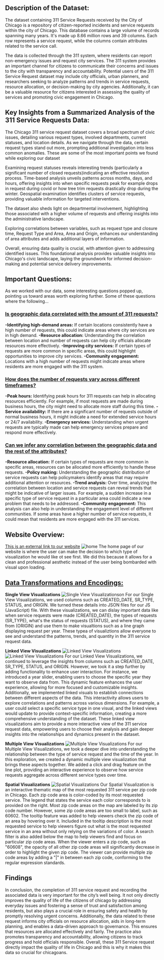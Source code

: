 ## Description of the Dataset:
The dataset containing 311 Service Requests received by the City of Chicago is a repository of citizen-reported incidents and service requests within the city of Chicago. This database contains a large volume of records spanning many years. It's made up 8.66 million rows and 39 columns. Each row represents a service request, while the columns contain attributes related to the service call.

The data is collected through the 311 system, where residents can report non-emergency issues and request city services. The 311 system provides an important channel for citizens to communicate their concerns and issues to the city with transparency and accountability. Potential users of the 311 Service Request dataset may include city officials, urban planners, and researchers seeking to analyze patterns and trends in service requests, resource allocation, or decision-making by city agencies. Additionally, it can be a valuable resource for citizens interested in assessing the quality of services and promoting civic engagement in Chicago.

## Key Insights from a Summarized Analysis of the 311 Service Requests Data:
The Chicago 311 service request dataset covers a broad spectrum of civic issues, detailing various request types, involved departments, current statuses, and location details. As we navigate through the data, certain request types stand out more, prompting additional investigation into less common anomalies. These are some of the most important points we found while exploring our dataset

Examining request statuses reveals interesting trends (particularly a significant number of closed requests)indicating an effective resolution process. 
Time-based analysis unveils patterns across months, days, and hours, offering insights into when specific requests peak for example drops in request during covid or how tree trim requests drastically drop during the winter. 
Geospatial examination identifies clusters of service requests, providing valuable information for targeted interventions.

The dataset also sheds light on departmental involvement, highlighting those associated with a higher volume of requests and offering insights into the administrative landscape.

Exploring correlations between variables, such as request type and closure time, Request Type and Area, Area and Origin, enhances our understanding of area attributes and adds additional layers of information. 

Overall, ensuring data quality is crucial, with attention given to addressing identified issues. This foundational analysis provides valuable insights into Chicago's civic landscape, laying the groundwork for informed decision-making and potential service delivery improvements.

## Important Questions:
As we worked with our data, some interesting questions popped up, pointing us toward areas worth exploring further.
Some of these questions where the following...

### <u><b>Is geographic data correlated with the amount of 311 requests?</u></b>
**-Identifying high-demand areas:**
If certain locations consistently have a high number of requests, this could indicate areas where city services are in high demand.
**-Resource allocation:**
Understanding the correlation between location and number of requests can help city officials allocate resources more effectively.
**-Improving city services:**
If certain types of requests are more common in specific areas, this could highlight opportunities to improve city 
services.
**-Community engagement:**
Locations with a high number of requests might indicate areas where residents are more engaged with the 311 system.

### <u><b>How does the number of requests vary across different timeframes?</u></b>
**-Peak hours:**
Identifying peak hours for 311 requests can help in allocating resources efficiently. For example, if most requests are made during business hours, the city might need to allocate more staff during this time.
**-Service availability:**
If there are a significant number of requests outside of normal business hours, it might indicate a need for extended service hours or 24/7 availability.
**-Emergency services:**
Understanding when urgent requests are typically made can help emergency services prepare and respond more effectively.

### <u><b>Can we infer any correlation between the geographic data and the rest of the attributes?</u></b>
**-Resource allocation:**
If certain types of requests are more common in specific areas, resources can be allocated more efficiently to handle
these requests.
**-Policy making:**
Understanding the geographic distribution of service requests can help policymakers identify areas that may require
additional attention or resources.
**-Trend analysis:**
Over time, analyzing the correlation between location and service requests can reveal trends that might be indicative of
larger issues. For example, a sudden increase in a specific type of service request in a particular area could indicate
a new problem that needs to be addressed.
**-Community engagement:**
This analysis can also help in understanding the engagement level of different communities. If some areas have a higher
number of service requests, it could mean that residents are more engaged with the 311 services.

## Website Overview:
[This is an external link to our website](https://tle87.github.io/)
![home](Images/home.png "Homepage")
The home page of our website is where the user can make the decision to which type of visualization he would like ot see first. We did this because it allows for a clean and professional aesthetic instead of the user being bombarded with visual upon loading.
## <u><b>Data Transformations and Encodings:</u></b>
**Single View Visualizations**
![Single View Visualizationson](Images/single.png "Single Visualizations")
For our Single View Visualizations, we used columns such as CREATED_DATE, SR_TYPE, STATUS, and ORIGIN. We turned these details into JSON files for our JS (JavaScript) file. With these visualizations, we can dislay important data like when service requests were made (CREATED_DATE), the types of requests (SR_TYPE), what's the status of requests (STATUS), and where they came from (ORIGIN) and use them to make visualtions such as a line graph displaying request per year. These typea of visualiztions allow everyone to see and understand the patterns, trends, and quantity in the 311 service request data.

**Linked View Visualizations**
![Linked View Visualizations](Images/link_1.png "Linked View Visualizations")
![Linked View Visualizations](Images/link_2.png "Linked View Visualizations")
For our Linked View Visualizations, we continued to leverage the insights from columns such as CREATED_DATE, SR_TYPE, STATUS, and ORIGIN. However, we took it a step further by adding functionality to enhance user interaction. For instance, we introduced a year slider, enabling users to choose the specific year they want to observe data from. This dynamic feature enhances the user experience, allowing for more focused and customizable insights. Additionally, we implemented linked visuals to establish connections between different aspects of the data. This interactivity allows users to explore correlations and patterns across various dimensions. For example, a user could select a specific service type in one visual, and the linked views would update to provide context-specific information, creating a more comprehensive understanding of the dataset.
These linked view visualizations aim to provide a more interactive view of the 311 service request data, empowering users to choose their analysis and gain deeper insights into the relationships and dynamics present in the dataset.

**Multiple View Visualizations**
![Multiple View Visualizations](Images/multi.png "Multiple View Visualizations")
For our Multiple View Visualizations, we took a deeper dive into understanding the relationship between the type of service request and the time of the year. In this exploration, we created a dynamic multiple view visualization that brings these aspects together. We added a click and drag feature on the line plot, providing an interactive experience to observe how service requests aggregate across different service types over time.

**Spatial Visualizations**
![Spatial Visualizations](Images/spatial.png "Spatial Visualizations")
Our Spatial Visualization is an interactive thematic map of the most requested 311 service per zip code in Chicago. Each zip code area is color-coded by its most requested service. The legend that states the service each color corresponds to is provided on the right. Most zip code areas on the map are labeled by its zip code number. However, some zip code areas are too small to label, such as 60602. The tooltip feature was added to help viewers check the zip code of an area by hovering over it. Included in the tooltip description is the most requested service to help viewers figure out what is the most requested service in an area without only relying on the variations of color. A search filter is also added below the map to help viewers find and focus on particular zip code areas. When the viewer enters a zip code, such as "60608", the opacity of all other zip code areas will significantly decrease in order to highlight the given zip code. The viewer can provide multiple zip code areas by adding a "|" in between each zip code, conforming to the regular expression standards.

## Findings
In conclusion, the completion of 311 service request and recording the associated data is very important for the city’s well being. It not only directly improves the quality of life of the citizens of chicago by addressing everyday issues and fostering a sense of trust and satisfaction among residents, but also plays a crucial role in ensuring safety and health by promptly resolving urgent concerns. Additionally, the data related to these request informs city officials on resource allocation, aids in long-term planning, and enables a data-driven approach to governance. This ensures that resources are allocated effectively and fairly. The practice also promotes transparency and accountability, allowing citizens to track progress and hold officials responsible. Overall, these 311 Service request directly impact the quality of life in Chicago and this is why it makes this data so crucial for chicagoans.
